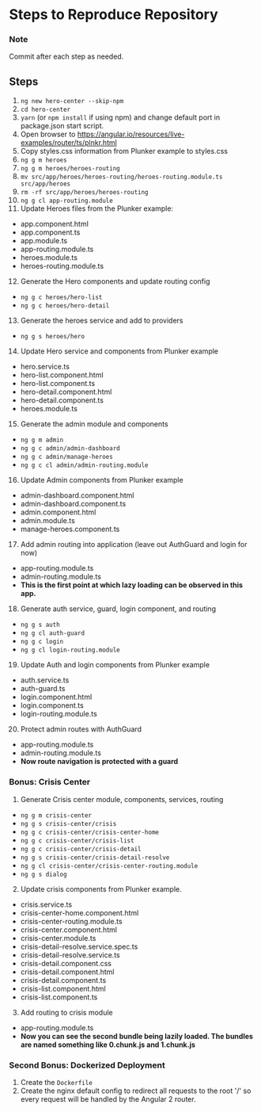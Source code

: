 # Steps to Reproduce Repository

### Note
Commit after each step as needed.

## Steps
1. `ng new hero-center --skip-npm`
2. `cd hero-center`
3. `yarn` (or `npm install` if using npm) and change default port in package.json start script.
4. Open browser to https://angular.io/resources/live-examples/router/ts/plnkr.html
5. Copy styles.css information from Plunker example to styles.css
6. `ng g m heroes`
7. `ng g m heroes/heroes-routing`
8. `mv src/app/heroes/heroes-routing/heroes-routing.module.ts src/app/heroes`
9. `rm -rf src/app/heroes/heroes-routing`
10. `ng g cl app-routing.module`
11. Update Heroes files from the Plunker example:
  - app.component.html
  - app.component.ts
  - app.module.ts
  - app-routing.module.ts
  - heroes.module.ts
  - heroes-routing.module.ts
12. Generate the Hero components and update routing config
  - `ng g c heroes/hero-list`
  - `ng g c heroes/hero-detail`
13. Generate the heroes service and add to providers
  - `ng g s heroes/hero`
14. Update Hero service and components from Plunker example
  - hero.service.ts
  - hero-list.component.html
  - hero-list.component.ts
  - hero-detail.component.html
  - hero-detail.component.ts
  - heroes.module.ts
15. Generate the admin module and components
  - `ng g m admin`
  - `ng g c admin/admin-dashboard`
  - `ng g c admin/manage-heroes`
  - `ng g c cl admin/admin-routing.module`
16. Update Admin components from Plunker example
  - admin-dashboard.component.html
  - admin-dashboard.component.ts
  - admin.component.html
  - admin.module.ts
  - manage-heroes.component.ts
17. Add admin routing into application (leave out AuthGuard and login for now)
  - app-routing.module.ts
  - admin-routing.module.ts 
  - **This is the first point at which lazy loading can be observed in this app.**
18. Generate auth service, guard, login component, and routing
  - `ng g s auth`
  - `ng g cl auth-guard`
  - `ng g c login`
  - `ng g cl login-routing.module`
19. Update Auth and login components from Plunker example
  - auth.service.ts
  - auth-guard.ts
  - login.component.html
  - login.component.ts
  - login-routing.module.ts
20. Protect admin routes with AuthGuard
  - app-routing.module.ts
  - admin-routing.module.ts
  - **Now route navigation is protected with a guard**

### Bonus: Crisis Center
1. Generate Crisis center module, components, services, routing
  - `ng g m crisis-center`
  - `ng g s crisis-center/crisis`
  - `ng g c crisis-center/crisis-center-home`
  - `ng g c crisis-center/crisis-list`
  - `ng g c crisis-center/crisis-detail`
  - `ng g s crisis-center/crisis-detail-resolve`
  - `ng g cl crisis-center/crisis-center-routing.module`
  - `ng g s dialog`
2. Update crisis components from Plunker example.
  - crisis.service.ts
  - crisis-center-home.component.html
  - crisis-center-routing.module.ts
  - crisis-center.component.html
  - crisis-center.module.ts
  - crisis-detail-resolve.service.spec.ts
  - crisis-detail-resolve.service.ts
  - crisis-detail.component.css
  - crisis-detail.component.html
  - crisis-detail.component.ts
  - crisis-list.component.html
  - crisis-list.component.ts
3. Add routing to crisis module
  - app-routing.module.ts
  - **Now you can see the second bundle being lazily loaded. The bundles are named something like 0.chunk.js and 1.chunk.js**


### Second Bonus: Dockerized Deployment
1. Create the `Dockerfile`
2. Create the nginx default config to redirect all requests to the root '/' so every request will be handled by the Angular 2 router.

